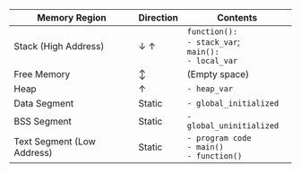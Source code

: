 
| Memory Region              | Direction | Contents                                                     |
| -------------------------- | --------- | ------------------------------------------------------------ |
| Stack (High Address)       | ↓ ↑       | `function():`<br>`- stack_var`; <br>`main():`<br>`- local_var` |
| Free Memory                | ↕         | (Empty space)                                                |
| Heap                       | ↑         | `- heap_var`                                                 |
| Data Segment               | Static    | `- global_initialized`                                       |
| BSS Segment                | Static    | `- global_uninitialized`                                     |
| Text Segment (Low Address) | Static    | `- program code`<br>`- main()`<br>`- function()`             |
